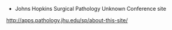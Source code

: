 * Johns Hopkins Surgical Pathology Unknown Conference site

http://apps.pathology.jhu.edu/sp/about-this-site/

